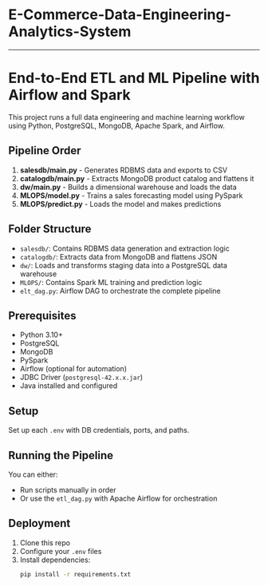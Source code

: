 # E-Commerce-Data-Engineering-Analytics-System
---

# End-to-End ETL and ML Pipeline with Airflow and Spark

This project runs a full data engineering and machine learning workflow using Python, PostgreSQL, MongoDB, Apache Spark, and Airflow.

## Pipeline Order

1. **salesdb/main.py** - Generates RDBMS data and exports to CSV
2. **catalogdb/main.py** - Extracts MongoDB product catalog and flattens it
3. **dw/main.py** - Builds a dimensional warehouse and loads the data
4. **MLOPS/model.py** - Trains a sales forecasting model using PySpark
5. **MLOPS/predict.py** - Loads the model and makes predictions

## Folder Structure

- `salesdb/`: Contains RDBMS data generation and extraction logic
- `catalogdb/`: Extracts data from MongoDB and flattens JSON
- `dw/`: Loads and transforms staging data into a PostgreSQL data warehouse
- `MLOPS/`: Contains Spark ML training and prediction logic
- `elt_dag.py`: Airflow DAG to orchestrate the complete pipeline

## Prerequisites

- Python 3.10+
- PostgreSQL
- MongoDB
- PySpark
- Airflow (optional for automation)
- JDBC Driver (`postgresql-42.x.x.jar`)
- Java installed and configured

## Setup

Set up each `.env` with DB credentials, ports, and paths.

## Running the Pipeline

You can either:
- Run scripts manually in order
- Or use the `etl_dag.py` with Apache Airflow for orchestration

## Deployment

1. Clone this repo
2. Configure your `.env` files
3. Install dependencies:
   ```bash
   pip install -r requirements.txt
